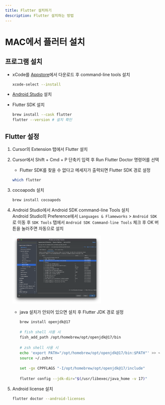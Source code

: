 ```yaml
---
title: Flutter 설치하기
description: Flutter 설치하는 방법
---
```


# MAC에서 플러터 설치

## 프로그램 설치

- xCode를 [Appstore](https://apps.apple.com/kr/app/xcode/id497799835)에서 다운로드 후 command-line tools 설치

  ```bash
  xcode-select --install
  ```

- [Android Studio](https://developer.android.com/studio?hl=ko) 설치

- Flutter SDK 설치
  ```bash
  brew install --cask flutter
  flutter --version # 설치 확인
  ```

## Flutter 설정

1. Cursor의 Extension 탭에서 Flutter 설치

2. Cursor에서 Shift + Cmd + P 단축키 입력 후 Run Flutter Doctor 명령어를 선택

   - Flutter SDK를 찾을 수 없다고 메세지가 출력되면 Flutter SDK 경로 설정

   ```bash
   which flutter
   ```

3. cocoapods 설치

   ```bash
   brew install cocoapods
   ```

4. Android Studio에서 Android SDK command-line Tools 설치  
   Android Studio의 Preference에서 `Languages & Flameworks` > `Android SDK` 로 이동 후 `SDK Tools` 탭에서 `Android SDK Command-line Tools` 체크 후 OK 버튼을 눌러주면 자동으로 설치

   <img src="/assets/images/flutter/create-flutter-project-0.png" width="60%" alt="Android Studio Setting"></img>

   - java 설치가 안되어 있으면 설치 후 Flutter JDK 경로 설정

     ```bash
     brew install openjdk@17

     # fish shell 사용 시
     fish_add_path /opt/homebrew/opt/openjdk@17/bin

     # zsh shell 사용 시
     echo 'export PATH="/opt/homebrew/opt/openjdk@17/bin:$PATH"' >> ~/.zshrc
     source ~/.zshrc

     set -gx CPPFLAGS "-I/opt/homebrew/opt/openjdk@17/include"

     flutter config --jdk-dir="$(/usr/libexec/java_home -v 17)"

     ```

5. Android license 설치

   ```bash
   flutter doctor --android-licenses
   ```
